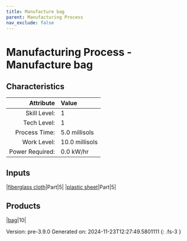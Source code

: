 ```yaml
---
title: Manufacture bag
parent: Manufacturing Process
nav_exclude: false
---
```

# Manufacturing Process - Manufacture bag


## Characteristics

| Attribute      | Value |
|--------:|:------|
|Skill Level:|1|
|Tech Level:|1|
|Process Time:|5.0 millisols|
|Work Level:|10.0 millisols|
|Power Required:|0.0 kW/hr|

## Inputs

|[fiberglass cloth](../part/fiberglass-cloth.html)|Part|5|
|[plastic sheet](../part/plastic-sheet.html)|Part|5|

## Products

|[bag](../null/bag.html)|10|


Version: pre-3.9.0 Generated on: 2024-11-23T12:27:49.5801111
{: .fs-3 }

